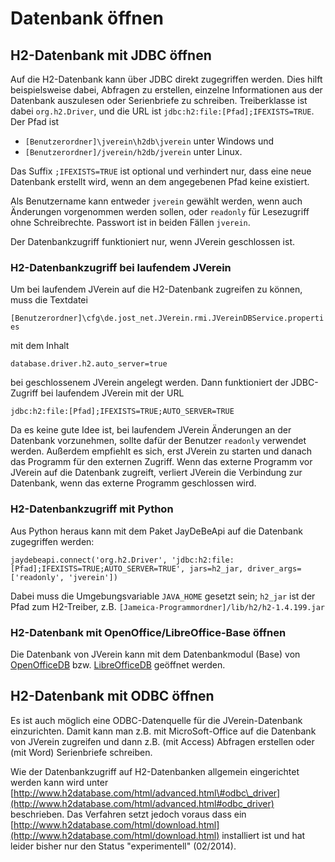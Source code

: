 # Datenbank öffnen

## H2-Datenbank mit JDBC öffnen

Auf die H2-Datenbank kann über JDBC direkt zugegriffen werden. Dies hilft beispielsweise dabei,
Abfragen zu erstellen, einzelne Informationen aus der Datenbank auszulesen oder Serienbriefe
zu schreiben. Treiberklasse ist dabei `org.h2.Driver`, und die URL ist
`jdbc:h2:file:[Pfad];IFEXISTS=TRUE`. Der Pfad ist
* `[Benutzerordner]\jverein\h2db\jverein` unter Windows und
* `[Benutzerordner]/jverein/h2db/jverein` unter Linux.

Das Suffix `;IFEXISTS=TRUE` ist optional und verhindert nur, dass eine neue Datenbank
erstellt wird, wenn an dem angegebenen Pfad keine existiert.

Als Benutzername kann entweder `jverein` gewählt werden, wenn auch Änderungen vorgenommen
werden sollen, oder `readonly` für Lesezugriff ohne Schreibrechte. Passwort ist in beiden
Fällen `jverein`.

Der Datenbankzugriff funktioniert nur, wenn JVerein geschlossen ist.

### H2-Datenbankzugriff bei laufendem JVerein

Um bei laufendem JVerein auf die H2-Datenbank zugreifen zu können, muss die Textdatei

`[Benutzerordner]\cfg\de.jost_net.JVerein.rmi.JVereinDBService.properties`

mit dem Inhalt

`database.driver.h2.auto_server=true`

bei geschlossenem JVerein angelegt werden. Dann funktioniert der JDBC-Zugriff bei laufendem
JVerein mit der URL

`jdbc:h2:file:[Pfad];IFEXISTS=TRUE;AUTO_SERVER=TRUE`

Da es keine gute Idee ist, bei laufendem JVerein Änderungen an der Datenbank vorzunehmen,
sollte dafür der Benutzer `readonly` verwendet werden. Außerdem empfiehlt es sich, erst
JVerein zu starten und danach das Programm für den externen Zugriff. Wenn das externe Programm
vor JVerein auf die Datenbank zugreift, verliert JVerein die Verbindung zur Datenbank, wenn
das externe Programm geschlossen wird.

### H2-Datenbankzugriff mit Python

Aus Python heraus kann mit dem Paket JayDeBeApi auf die Datenbank zugegriffen werden:

`jaydebeapi.connect('org.h2.Driver', 'jdbc:h2:file:[Pfad];IFEXISTS=TRUE;AUTO_SERVER=TRUE', jars=h2_jar, driver_args=['readonly', 'jverein'])`

Dabei muss die Umgebungsvariable `JAVA_HOME` gesetzt sein; `h2_jar` ist der Pfad zum H2-Treiber,
z.B. `[Jameica-Programmordner]/lib/h2/h2-1.4.199.jar`

### H2-Datenbank mit OpenOffice/LibreOffice-Base öffnen

Die Datenbank von JVerein kann mit dem Datenbankmodul \(Base\) von  [OpenOfficeDB](openofficedb.md) bzw.
[LibreOfficeDB](libreofficedb.md) geöffnet werden.


## H2-Datenbank mit ODBC öffnen

Es ist auch möglich eine ODBC-Datenquelle für die JVerein-Datenbank einzurichten. Damit kann man z.B. mit MicroSoft-Office auf die Datenbank von JVerein zugreifen und dann z.B. \(mit Access\) Abfragen erstellen oder \(mit Word\) Serienbriefe schreiben.

Wie der Datenbankzugriff auf H2-Datenbanken allgemein eingerichtet werden kann wird unter [http://www.h2database.com/html/advanced.html\#odbc\_driver](http://www.h2database.com/html/advanced.html#odbc_driver) beschrieben. Das Verfahren setzt jedoch voraus dass ein [http://www.h2database.com/html/download.html](http://www.h2database.com/html/download.html) installiert ist und hat leider bisher nur den Status "experimentell" \(02/2014\).

